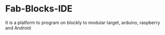 # Fab-Blocks-IDE
It is a platform to program on blockly to modular target, arduino, raspberry and Android
